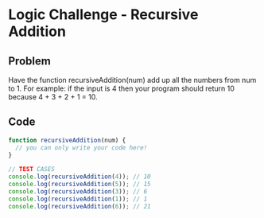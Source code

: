 # Logic Challenge - Recursive Addition

## Problem

Have the function recursiveAddition(num) add up all the numbers from num to 1. For example: if the input is 4 then your program should return 10 because 4 + 3 + 2 + 1 = 10.

## Code

```JavaScript
function recursiveAddition(num) {
  // you can only write your code here!
}

// TEST CASES
console.log(recursiveAddition(4)); // 10
console.log(recursiveAddition(5)); // 15
console.log(recursiveAddition(3)); // 6
console.log(recursiveAddition(1)); // 1
console.log(recursiveAddition(6)); // 21
```
